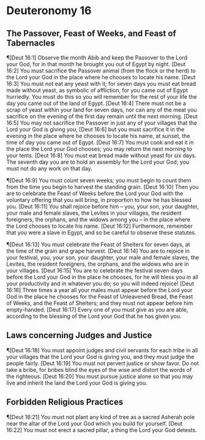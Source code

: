 # Deuteronomy 16

## The Passover, Feast of Weeks, and Feast of Tabernacles
¶[Deut 16:1] Observe the month Abib and keep the Passover to the Lord your God, for in that month he brought you out of Egypt by night.
[Deut 16:2] You must sacrifice the Passover animal (from the flock or the herd) to the Lord your God in the place where he chooses to locate his name.
[Deut 16:3] You must not eat any yeast with it; for seven days you must eat bread made without yeast, as symbolic of affliction, for you came out of Egypt hurriedly. You must do this so you will remember for the rest of your life the day you came out of the land of Egypt.
[Deut 16:4] There must not be a scrap of yeast within your land for seven days, nor can any of the meat you sacrifice on the evening of the first day remain until the next morning.
[Deut 16:5] You may not sacrifice the Passover in just any of your villages that the Lord your God is giving you,
[Deut 16:6] but you must sacrifice it in the evening in the place where he chooses to locate his name, at sunset, the time of day you came out of Egypt.
[Deut 16:7] You must cook and eat it in the place the Lord your God chooses; you may return the next morning to your tents.
[Deut 16:8] You must eat bread made without yeast for six days. The seventh day you are to hold an assembly for the Lord your God; you must not do any work on that day.

¶[Deut 16:9] You must count seven weeks; you must begin to count them from the time you begin to harvest the standing grain.
[Deut 16:10] Then you are to celebrate the Feast of Weeks before the Lord your God with the voluntary offering that you will bring, in proportion to how he has blessed you.
[Deut 16:11] You shall rejoice before him – you, your son, your daughter, your male and female slaves, the Levites in your villages, the resident foreigners, the orphans, and the widows among you – in the place where the Lord chooses to locate his name.
[Deut 16:12] Furthermore, remember that you were a slave in Egypt, and so be careful to observe these statutes.

¶[Deut 16:13] You must celebrate the Feast of Shelters for seven days, at the time of the grain and grape harvest.
[Deut 16:14] You are to rejoice in your festival, you, your son, your daughter, your male and female slaves, the Levites, the resident foreigners, the orphans, and the widows who are in your villages.
[Deut 16:15] You are to celebrate the festival seven days before the Lord your God in the place he chooses, for he will bless you in all your productivity and in whatever you do; so you will indeed rejoice!
[Deut 16:16] Three times a year all your males must appear before the Lord your God in the place he chooses for the Feast of Unleavened Bread, the Feast of Weeks, and the Feast of Shelters; and they must not appear before him empty-handed.
[Deut 16:17] Every one of you must give as you are able, according to the blessing of the Lord your God that he has given you.

## Laws concerning Judges and Justice
¶[Deut 16:18] You must appoint judges and civil servants for each tribe in all your villages that the Lord your God is giving you, and they must judge the people fairly.
[Deut 16:19] You must not pervert justice or show favor. Do not take a bribe, for bribes blind the eyes of the wise and distort the words of the righteous.
[Deut 16:20] You must pursue justice alone so that you may live and inherit the land the Lord your God is giving you.

## Forbidden Religious Practices
¶[Deut 16:21] You must not plant any kind of tree as a sacred Asherah pole near the altar of the Lord your God which you build for yourself.
[Deut 16:22] You must not erect a sacred pillar, a thing the Lord your God detests.
